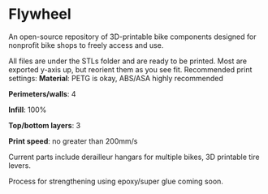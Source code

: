 # Flywheel
An open-source repository of 3D-printable bike components designed for nonprofit bike shops to freely access and use.

All files are under the STLs folder and are ready to be printed. Most are exported y-axis up, but reorient them as you see fit.
Recommended print settings:
**Material**: PETG is okay, ABS/ASA highly recommended

**Perimeters/walls**: 4

**Infill**: 100%

**Top/bottom layers**: 3

**Print speed**: no greater than 200mm/s


Current parts include derailleur hangars for multiple bikes, 3D printable tire levers.

Process for strengthening using epoxy/super glue coming soon.
